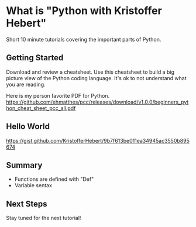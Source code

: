 # What is "Python with Kristoffer Hebert"
Short 10 minute tutorials covering the important parts of Python.

## Getting Started
Download and review a cheatsheet. Use this cheatsheet to build a big picture view of the Python coding language. It's ok to not understand what you are reading.

Here is my person favorite PDF for Python.
https://github.com/ehmatthes/pcc/releases/download/v1.0.0/beginners_python_cheat_sheet_pcc_all.pdf

## Hello World
https://gist.github.com/KristofferHebert/9b7f613be011ea34945ac3550b895674

## Summary
- Functions are defined with "Def"
- Variable sentax

## Next Steps
Stay tuned for the next tutorial!